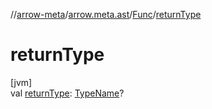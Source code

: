 //[arrow-meta](../../../index.md)/[arrow.meta.ast](../index.md)/[Func](index.md)/[returnType](return-type.md)

# returnType

[jvm]\
val [returnType](return-type.md): [TypeName](../-type-name/index.md)?
